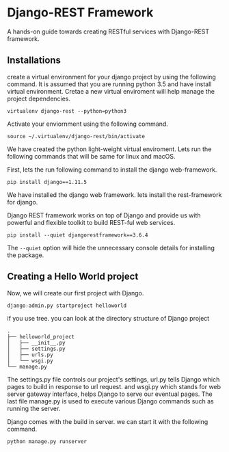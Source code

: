 # Django-REST Framework

A hands-on guide towards creating RESTful services with Django-REST framework.



## Installations

create a virtual environment for your django project by using the following command. It is assumed that you are running python 3.5 and have install virtual environment. Cretae a new virtual enviroment will help manage the project dependencies.

```
virtualenv django-rest --python=python3
``` 

Activate your enviornment using the following command. 

```
source ~/.virtualenv/django-rest/bin/activate
```

We have created the python light-weight virtual enviroment. Lets run the following commands that will be same for linux and macOS. 


First, lets the run following command to install the django web-framework. 

```
pip install django==1.11.5
```

We have installed the django web framework. lets install the rest-framework for django.

Django REST framework works on top of Django and provide us with powerful and flexible toolkit to build REST-ful web services.

```
pip install --quiet djangorestframework==3.6.4 
```

The ``` --quiet ``` option will hide the unnecessary console details for installing the package.

## Creating a Hello World project

Now, we will create our first project with Django.

```
django-admin.py startproject helloworld
```

if you use tree. you can look at the directory structure of Django project

```
.
├── helloworld_project
│   ├── __init__.py
│   ├── settings.py
│   ├── urls.py
│   └── wsgi.py
└── manage.py
``` 

The settings.py file controls our project's settings, url.py tells Django which pages to build in response to url request.
and wsgi.py which stands for web server gateway interface, helps Django to serve our eventual pages. The last file manage.py is used to execute various Django  commands such as running the server. 

Django comes with the build in server. we can start it with the following command.

``` python manage.py runserver ```
